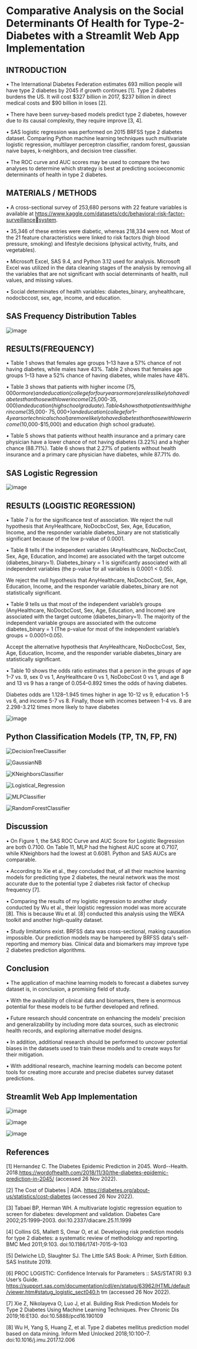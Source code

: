 # Comparative Analysis on the Social Determinants Of Health for Type-2-Diabetes with a Streamlit Web App Implementation

## INTRODUCTION

• The International Diabetes Federation estimates 693 million people will 
have type 2 diabetes by 2045 if growth continues [1]. Type 2 diabetes 
burdens the US. It will cost $327 billion in 2017, $237 billion in direct 
medical costs and $90 billion in loses [2]. 

• There have been survey-based models predict type 2 diabetes, however 
due to its causal complexity, they require improve [3, 4]. 

• SAS logistic regression was performed on 2015 BRFSS type 2 diabetes 
dataset. Comparing Python machine learning techniques such 
multivariate logistic regression, multilayer perceptron classifier, random 
forest, gaussian naive bayes, k-neighbors, and decision tree classifier. 

• The ROC curve and AUC scores may be used to compare the two analyses 
to determine which strategy is best at predicting socioeconomic 
determinants of health in type 2 diabetes.

## MATERIALS / METHODS

• A cross-sectional survey of 253,680 persons with 22 feature variables is available 
at https://www.kaggle.com/datasets/cdc/behavioral-risk-factor-surveillancesystem. 

• 35,346 of these entries were diabetic, whereas 218,334 were not. Most of the 21 
feature characteristics were linked to risk factors (high blood pressure, smoking) 
and lifestyle decisions (physical activity, fruits, and vegetables).

• Microsoft Excel, SAS 9.4, and Python 3.12 used for analysis. Microsoft Excel was 
utilized in the data cleaning stages of the analysis by removing all the variables 
that are not significant with social determinants of health, null values, and 
missing values.

• Social determinates of health variables: diabetes_binary, anyhealthcare, 
nodocbccost, sex, age, income, and education.

## SAS Frequency Distribution Tables

![image](https://user-images.githubusercontent.com/50633694/208808463-f21b4176-ca50-414b-8eb1-1c4e2d1e2b61.png)

## RESULTS(FREQUENCY)

• Table 1 shows that females age groups 1–13 have a 57% chance of not having 
diabetes, while males have 43%. Table 2 shows that females age groups 1–13 
have a 52% chance of having diabetes, while males have 48%.

• Table 3 shows that patients with higher income ($75,000 or more) and 
education (college for four years or more) are less likely to have diabetes 
than those with lower income ($25,000-$35,000) and education (high school 
graduate). Table 4 shows that patients with higher income ($35,000-
$75,000+) and education (college for 1–4 years or technical school) are more 
likely to have diabetes than those with lower income ($10,000-$15,000) and 
education (high school graduate). 

• Table 5 shows that patients without health insurance and a primary care 
physician have a lower chance of not having diabetes (3.22%) and a higher 
chance (88.71%). Table 6 shows that 2.27% of patients without health 
insurance and a primary care physician have diabetes, while 87.71% do.

## SAS Logistic Regression

![image](https://user-images.githubusercontent.com/50633694/208808877-df119cc0-de98-4961-93a6-d9167bb8d7cf.png)

## RESULTS (LOGISTIC REGRESSION)

• Table 7 is for the significance test of association.
We reject the null hypothesis that AnyHealthcare, NoDocbcCost, Sex, Age, 
Education, Income, and the responder variable diabetes_binary are not statistically 
significant because of the low p-value of 0.0001.

• Table 8 tells if the independent variables (AnyHealthcare, NoDocbcCost, Sex, Age, 
Education, and Income) are associated with the target outcome 
(diabetes_binary=1). Diabetes_binary = 1 is significantly associated with all 
independent variables (the p-value for all variables is 0.0001 < 0.05). 

We reject the null hypothesis that AnyHealthcare, NoDocbcCost, Sex, Age, 
Education, Income, and the responder variable diabetes_binary are not statistically 
significant.

• Table 9 tells us that most of the independent variable’s groups (AnyHealthcare, 
NoDocbcCost, Sex, Age, Education, and Income) are associated with the target 
outcome (diabetes_binary=1). The majority of the independent variable groups 
are associated with the outcome diabetes_binary = 1 (The p-value for most of the 
independent variable’s groups = 0.0001<0.05). 

Accept the alternative hypothesis that AnyHealthcare, NoDocbcCost, Sex, Age, 
Education, Income, and the responder variable diabetes_binary are statistically 
significant.

• Table 10 shows the odds ratio estimates that a person in the groups of age 1–7 vs. 
9, sex 0 vs 1, AnyHealthcare 0 vs 1, NoDobcCost 0 vs 1, and age 8 and 13 vs 9 has a 
range of 0.054–0.892 times the odds of having diabetes. 

Diabetes odds are 1.128–1.945 times higher in age 10-12 vs 9, education 1-5 vs 6, and 
income 5-7 vs 8. Finally, those with incomes between 1-4 vs. 8 are 2.298-3.212 times 
more likely to have diabetes

![image](https://user-images.githubusercontent.com/50633694/208809177-5077b307-6ab8-4545-939f-9a1e43d36fcd.png)

## Python Classification Models (TP, TN, FP, FN)

![DecisionTreeClassifier](https://user-images.githubusercontent.com/50633694/208810628-fc4e7408-969e-4923-940a-9a751aa4e66b.png)

![GaussianNB](https://user-images.githubusercontent.com/50633694/208810655-be951922-316c-41ba-a84b-83c805a4abb3.png)

![KNeighborsClassifier](https://user-images.githubusercontent.com/50633694/208810665-d66894a1-249b-4845-974b-782273ab3d94.png)

![Logistical_Regression](https://user-images.githubusercontent.com/50633694/208810674-a1a08046-88f0-40a8-9f60-6a3f1ef59735.png)

![MLPClassifier](https://user-images.githubusercontent.com/50633694/208810684-5ee16690-fde0-41f0-b74d-493f20975664.png)

![RandomForestClassifier](https://user-images.githubusercontent.com/50633694/208810700-cdec29a3-6be9-4342-a40d-24fc8b0ab9ad.png)


## Discussion

• On Figure 1, the SAS ROC Curve and AUC Score for Logistic Regression 
are both 0.7100. On Table 11, MLP had the highest AUC score at 0.7107, 
while KNeighbors had the lowest at 0.6081. Python and SAS AUCs are 
comparable. 

• According to Xie et al., they concluded that, of all their machine 
learning models for predicting type 2 diabetes, the neural network 
was the most accurate due to the potential type 2 diabetes risk factor 
of checkup frequency [7]. 

• Comparing the results of my logistic regression to another study 
conducted by Wu et al., their logistic regression model was more 
accurate [8]. This is because Wu et al. [8] conducted this analysis using 
the WEKA toolkit and another high-quality dataset. 

• Study limitations exist. BRFSS data was cross-sectional, making 
causation impossible. Our prediction models may be hampered by 
BRFSS data's self-reporting and memory bias. Clinical data and 
biomarkers may improve type 2 diabetes prediction algorithms.

## Conclusion

• The application of machine learning models to forecast a diabetes survey 
dataset is, in conclusion, a promising field of study. 

• With the availability of clinical data and biomarkers, there is enormous 
potential for these models to be further developed and refined. 

• Future research should concentrate on enhancing the models' precision and 
generalizability by including more data sources, such as electronic health 
records, and exploring alternative model designs. 

• In addition, additional research should be performed to uncover potential 
biases in the datasets used to train these models and to create ways for their 
mitigation. 

• With additional research, machine learning models can become potent tools 
for creating more accurate and precise diabetes survey dataset predictions.

## Streamlit Web App Implementation

![image](https://user-images.githubusercontent.com/50633694/208811479-6ada9815-7439-4dfb-bd70-2569197f5e3d.png)

![image](https://user-images.githubusercontent.com/50633694/208811533-946a3a1b-5e50-480e-afe9-7fda6c81bc00.png)

![image](https://user-images.githubusercontent.com/50633694/208811741-c11db7be-8272-4634-803b-212289b7ce5a.png)



## References

[1] Hernandez C. The Diabetes Epidemic Prediction in 2045. Word--Health. 
2018.https://wordofhealth.com/2018/11/30/the-diabetes-epidemic-prediction-in-2045/ (accessed 26 Nov 2022).

[2] The Cost of Diabetes | ADA. https://diabetes.org/about-us/statistics/cost-diabetes (accessed 26 Nov 2022).

[3] Tabaei BP, Herman WH. A multivariate logistic regression equation to screen for diabetes: development and 
validation. Diabetes Care 2002;25:1999–2003. doi:10.2337/diacare.25.11.1999

[4] Collins GS, Mallett S, Omar O, et al. Developing risk prediction models for type 2 diabetes: a systematic review of 
methodology and reporting. BMC Med 2011;9:103. doi:10.1186/1741-7015-9-103

[5] Delwiche LD, Slaughter SJ. The Little SAS Book: A Primer, Sixth Edition. SAS Institute 2019. 

[6] PROC LOGISTIC: Confidence Intervals for Parameters :: SAS/STAT(R) 9.3 User’s Guide. 
https://support.sas.com/documentation/cdl/en/statug/63962/HTML/default/viewer.htm#statug_logistic_sect040.h
tm (accessed 26 Nov 2022).

[7] Xie Z, Nikolayeva O, Luo J, et al. Building Risk Prediction Models for Type 2 Diabetes Using Machine 
Learning Techniques. Prev Chronic Dis 2019;16:E130. doi:10.5888/pcd16.190109

[8] Wu H, Yang S, Huang Z, et al. Type 2 diabetes mellitus prediction model based on data mining. Inform 
Med Unlocked 2018;10:100–7. doi:10.1016/j.imu.2017.12.006
